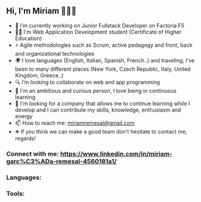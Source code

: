 ## Hi, I'm Miriam 👋👩‍💻

- 🔭 I’m currently working on Junior Fullstack Developer on Factoría F5
- 👩‍🎓 I'm Web Application Development student (Certificate of Higher Education)
- ⚡ Agile methodologies such as Scrum, active pedagogy and front, back and organizational technologies
- 🌍 I love languages (English, Italian, Spanish, French..) and traveling, I've been to many different places (New York, Czech Republic, Italy, United Kingdom, Greece..)
- 🔍 I’m looking to collaborate on web and app programming 
- 🌱 I'm an ambitious and curious person, I love being in continuous learning
- 💼 I'm looking for a company that allows me to continue learning while I develop and I can contribute my skills, knowledge, enthusiasm and energy
- 📫 How to reach me: miriamremesal@gmail.com
- ➕ If you think we can make a good team don't hesitate to contact me, regards!

### Connect with me: https://www.linkedin.com/in/miriam-garc%C3%ADa-remesal-4560181a1/

### Languages:

### Tools:
